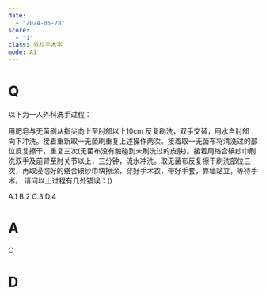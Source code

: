 ```yaml
---
date:
  - "2024-05-28"
score:
  - "1"
class: 外科手术学
mode: A1
---
```



# Q
以下为一人外科洗手过程：

用肥皂与无菌刷从指尖向上至肘部以上10cm 反复刷洗，双手交替，用水自肘部 向下冲洗。接着重新取一无菌刷重复上述操作两次。接着取一无菌布将清洗过的部位反复擦干，重复三次(无菌布没有触碰到未刷洗过的皮肤)。接着用络合碘纱巾刷洗双手及前臂至肘关节以上，三分钟，流水冲洗。取无菌布反复擦干刷洗部位三次，再取浸泡好的络合碘纱巾块擦涂，穿好手术衣，带好手套，靠墙站立，等待手术。
请问以上过程有几处错误：()

A.1       B.2      C.3      D.4

# A

C


# D
